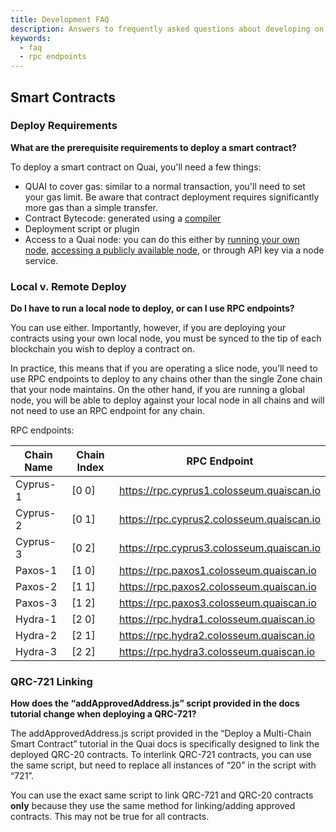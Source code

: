 ```yaml
---
title: Development FAQ
description: Answers to frequently asked questions about developing on Quai Network.
keywords:
  - faq
  - rpc endpoints
---
```


## Smart Contracts

### Deploy Requirements

**What are the prerequisite requirements to deploy a smart contract?**

To deploy a smart contract on Quai, you'll need a few things:

- QUAI to cover gas: similar to a normal transaction, you'll need to set your gas limit. Be aware that contract deployment requires significantly more gas than a simple transfer.
- Contract Bytecode: generated using a [compiler](https://www.alchemy.com/overviews/solidity-compiler)
- Deployment script or plugin
- Access to a Quai node: you can do this either by [running your own node](/participate/node/start-a-node.md), [accessing a publicly available node](/develop/networks.md), or through API key via a node service.

### Local v. Remote Deploy

**Do I have to run a local node to deploy, or can I use RPC endpoints?**

You can use either. Importantly, however, if you are deploying your contracts using your own local node, you must be synced to the tip of each blockchain you wish to deploy a contract on.

In practice, this means that if you are operating a slice node, you’ll need to use RPC endpoints to deploy to any chains other than the single Zone chain that your node maintains. On the other hand, if you are running a global node, you will be able to deploy against your local node in all chains and will not need to use an RPC endpoint for any chain.

RPC endpoints:

| Chain Name | Chain Index | RPC Endpoint                              |
| ---------- | ----------- | ----------------------------------------- |
| Cyprus-1   | [0 0]       | https://rpc.cyprus1.colosseum.quaiscan.io |
| Cyprus-2   | [0 1]       | https://rpc.cyprus2.colosseum.quaiscan.io |
| Cyprus-3   | [0 2]       | https://rpc.cyprus3.colosseum.quaiscan.io |
| Paxos-1    | [1 0]       | https://rpc.paxos1.colosseum.quaiscan.io  |
| Paxos-2    | [1 1]       | https://rpc.paxos2.colosseum.quaiscan.io  |
| Paxos-3    | [1 2]       | https://rpc.paxos3.colosseum.quaiscan.io  |
| Hydra-1    | [2 0]       | https://rpc.hydra1.colosseum.quaiscan.io  |
| Hydra-2    | [2 1]       | https://rpc.hydra2.colosseum.quaiscan.io  |
| Hydra-3    | [2 2]       | https://rpc.hydra3.colosseum.quaiscan.io  |

### QRC-721 Linking

**How does the “addApprovedAddress.js” script provided in the docs tutorial change when deploying a QRC-721?**

The addApprovedAddress.js script provided in the “Deploy a Multi-Chain Smart Contract” tutorial in the Quai docs is specifically designed to link the deployed QRC-20 contracts. To interlink QRC-721 contracts, you can use the same script, but need to replace all instances of “20” in the script with “721”.

You can use the exact same script to link QRC-721 and QRC-20 contracts **only** because they use the same method for linking/adding approved contracts. This may not be true for all contracts.
